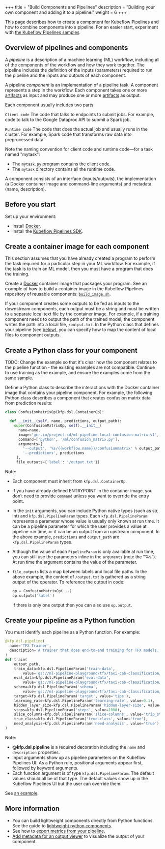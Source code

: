 +++
title = "Build Components and Pipelines"
description = "Building your own component and adding it to a pipeline."
weight = 6
+++

This page describes how to create a component for Kubeflow Pipelines and how
to combine components into a pipeline. For an easier start, experiment with 
[the Kubeflow Pipelines samples](/docs/pipelines/build-pipeline).

## Overview of pipelines and components

A _pipeline_ is a description of a machine learning (ML) workflow, including all
of the components of the workflow and how they work together. The pipeline
includes the definition of the inputs (parameters) required to run the pipeline 
and the inputs and outputs of each component.

A pipeline _component_ is an implementation of a pipeline task. A component 
represents a step in the workflow. Each component takes one or more 
[artifacts](/docs/pipelines/pipelines-concepts#step-output-artifacts) as
input and may produce one or more
[artifacts](/docs/pipelines/pipelines-concepts#step-output-artifacts) as 
output.

Each component usually includes two parts:

``Client code``
  The code that talks to endpoints to submit jobs. For example, code to talk to 
  the Google Dataproc API to submit a Spark job.

``Runtime code``
  The code that does the actual job and usually runs in the cluster. For 
  example, Spark code that transforms raw data into preprocessed data.

Note the naming convention for client code and runtime code&mdash;for a task 
named "mytask":

* The `mytask.py` program contains the client code.
* The `mytask` directory contains all the runtime code.

A component consists of an interface (inputs/outputs), the implementation 
(a Docker container image and command-line arguments) and metadata 
(name, description).

## Before you start

Set up your environment:

* Install [Docker](https://www.docker.com/get-docker).
* Install the [Kubeflow Pipelines SDK](/docs/pipelines/install-sdk).

## Create a container image for each component

This section assumes that you have already created a program to perform the
task required for a particular step in your ML workflow. For example, if the
task is to train an ML model, then you must have a program that does the
training.

Create a [Docker](https://docs.docker.com/get-started/) container image that 
packages your program. See an example of how to build a container image in the
Kubeflow Pipelines repository of reusable components:
[`build_image.sh`](https://github.com/kubeflow/pipelines/blob/master/components/build_image.sh).

If your component creates some outputs to be fed as inputs to the downstream 
components, each output must be a string and must be written to a separate local 
text file by the container image. For example, if a training component needs to 
output the path of the trained model, the component writes the path into a local 
file, `/output.txt`. In the Python class that defines your pipeline 
(see [below](#define-pipeline)), you can 
specify how to map the content of local files to component outputs.

## Create a Python class for your component

TODO: Change the example so that it's clear how the component relates to the
pipeline function - the existing examples are not compatible. Continue to use training
as the example, and ensure the examples come from the same sample.

Define a Python class to describe the interactions with the Docker container
image that contains your pipeline component. For example, the following
Python class describes a component that creates confusion matrix data from 
prediction results:

```python
class ConfusionMatrixOp(kfp.dsl.ContainerOp):

  def __init__(self, name, predictions, output_path):
    super(ConfusionMatrixOp, self).__init__(
      name=name,
      image='gcr.io/project-id/ml-pipeline-local-confusion-matrix:v1',
      command=['python', '/ml/confusion_matrix.py'],
      arguments=[
        '--output', '%s/{{workflow.name}}/confusionmatrix' % output_path,
        '--predictions', predictions
     ],
     file_outputs={'label': '/output.txt'})

```

Note:

* Each component must inherit from `kfp.dsl.ContainerOp`.
* If you have already defined ENTRYPOINT in the container image, you don’t need 
  to provide `command` unless you want to override the entry point.
* In the `init` arguments, you can include Python native types (such as str, 
  int) and `kfp.dsl.PipelineParam` types. Each `kfp.dsl.PipelineParam` 
  represents a parameter whose value is usually only known at run time. It can 
  be a pipeline parameter for which the user provides a value at pipeline run
  time, or it can be an output from an upstream component. 
  In the above example, `predictions` and `output_path` are 
  `kfp.dsl.PipelineParam` types.
* Although the value of each `PipelineParam` is only available at run time, you 
  can still use the parameters inline in the `arguments` (note the “%s”). 
  At run time the argument contains the value of the parameter.
* `file_outputs` lists a map between labels and local file paths. In the above 
  example, the content of `/output.txt` is gathered as a string output of the 
  operator. To reference the output in code:

    ```python
    op = ConfusionMatrixOp(...)
    op.outputs['label']
    ```

    If there is only one output then you can also use `op.output`.

<a id="define-pipeline"></a>
## Create your pipeline as a Python function

You must identify each pipeline as a Python function. For example:

```python
@kfp.dsl.pipeline(
  name='TFX Trainer',
  description='A trainer that does end-to-end training for TFX models.'
)
def train(
    output_path,
    train_data=kfp.dsl.PipelineParam('train-data',
        value='gs://ml-pipeline-playground/tfx/taxi-cab-classification/train.csv'),
    eval_data=kfp.dsl.PipelineParam('eval-data',
        value='gs://ml-pipeline-playground/tfx/taxi-cab-classification/eval.csv'),
    schema=kfp.dsl.PipelineParam('schema',
        value='gs://ml-pipeline-playground/tfx/taxi-cab-classification/schema.json'),
    target=kfp.dsl.PipelineParam('target', value='tips'),
    learning_rate=kfp.dsl.PipelineParam('learning-rate', value=0.1),
    hidden_layer_size=kfp.dsl.PipelineParam('hidden-layer-size', value='100,50'),
    steps=kfp.dsl.PipelineParam('steps', value=1000),
    slice_columns=kfp.dsl.PipelineParam('slice-columns', value='trip_start_hour'),
    true_class=kfp.dsl.PipelineParam('true-class', value='true'),
    need_analysis=kfp.dsl.PipelineParam('need-analysis', value='true'),
)
```

Note:

* **@kfp.dsl.pipeline** is a required decoration including the `name` and 
  `description` properties.
* Input arguments show up as pipeline parameters on the Kubeflow Pipelines UI. 
  As a Python rule, positional arguments appear first, followed by keyword 
  arguments.
* Each function argument is of type `kfp.dsl.PipelineParam`. The default values 
  should all be of that type. The default values show up in the Kubeflow 
  Pipelines UI but the user can override them.


See [an example](https://github.com/kubeflow/pipelines/blob/master/samples/xgboost-spark/xgboost-training-cm.py).

## More information

* You can build lightweight components directly from Python functions. See the 
  guide to [lightweight python 
  components](/docs/pipelines/lightweight-python-components).
* See how to 
  [export metrics from your pipeline](/docs/pipelines/pipelines-metrics).
* [Add metadata for an output viewer](/docs/pipelines/output-viewer) to
  visualize the output of your component.
